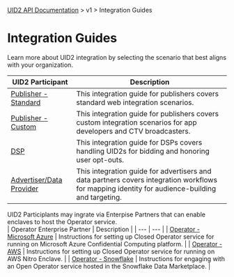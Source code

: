 [UID2 API Documentation](../../README.md) > v1 > Integration Guides

# Integration Guides

Learn more about UID2 integration by selecting the scenario that best aligns with your organization.

| UID2 Participant | Description |
| --- | --- |
| [Publisher - Standard](./publisher-client-side.md) | This integration guide for publishers covers standard web integration scenarios. |
| [Publisher - Custom](./custom-publisher-integration.md) | This integration guide for publishers covers custom integration scenarios for app developers and CTV broadcasters. |
| [DSP](./dsp-guide.md) | This integration guide for DSPs covers handling UID2s for bidding and honoring user opt-outs. |
| [Advertiser/Data Provider](./advertiser-dataprovider-guide.md) | This integration guide for advertisers and data partners covers integration workflows for mapping identity for audience-building and targeting. |

UID2 Participlants may ingrate via Enterpise Partners that can enable enclaves to host the Operator service.  
| Operator Enterprise Partner | Description |
| --- | --- |
| [Operator - Microsoft Azure](./operator-guide-azure-enclave.md) | Instructions for setting up Closed Operator service for running on Microsoft Azure Confidential Computing platform. |
| [Operator - AWS](./operator-guide-aws-nitro-enclave.md) | Instructions for setting up Closed Operator service for running on AWS Nitro Enclave. |
| [Operator - Snowflake](./../sdks/snowflake_integration.md) | Instructions for engaging with an Open Operator service hosted in the Snowflake Data Marketplace. |
